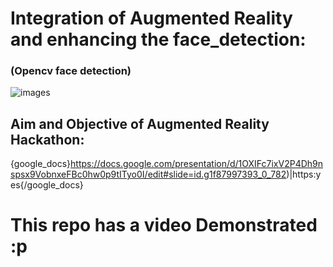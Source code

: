 # Integration of Augmented Reality and enhancing the face_detection:
### (Opencv face detection) 
![images](https://user-images.githubusercontent.com/64470724/130915698-9457c3e5-1417-4947-9c37-c31390dec29f.jpeg)


## Aim and Objective of Augmented Reality Hackathon:
{google_docs}https://docs.google.com/presentation/d/1OXIFc7ixV2P4Dh9nspsx9VobnxeFBc0hw0p9tITyo0I/edit#slide=id.g1f87997393_0_782)|https:yes{/google_docs}

# This repo has a video Demonstrated :p

